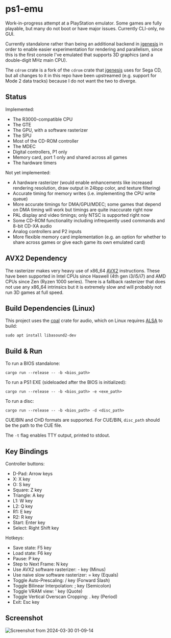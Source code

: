 # ps1-emu

Work-in-progress attempt at a PlayStation emulator. Some games are fully playable, but many do not boot or have major issues. Currently CLI-only, no GUI.

Currently standalone rather than being an additional backend in [jgenesis](https://github.com/jsgroth/jgenesis) in order to enable easier experimentation for rendering and parallelism, since this is the first console I've emulated that supports 3D graphics (and a double-digit MHz main CPU).

The `cdrom` crate is a fork of the `cdrom` crate that [jgenesis](https://github.com/jsgroth/jgenesis) uses for Sega CD, but all changes to it in this repo have been upstreamed (e.g. support for Mode 2 data tracks) because I do not want the two to diverge.

## Status

Implemented:
* The R3000-compatible CPU
* The GTE
* The GPU, with a software rasterizer
* The SPU
* Most of the CD-ROM controller
* The MDEC
* Digital controllers, P1 only
* Memory card, port 1 only and shared across all games
* The hardware timers

Not yet implemented:
* A hardware rasterizer (would enable enhancements like increased rendering resolution, draw output in 24bpp color, and texture filtering)
* Accurate timing for memory writes (i.e. implementing the CPU write queue)
* More accurate timings for DMA/GPU/MDEC; some games that depend on DMA timing will work but timings are quite inaccurate right now
* PAL display and video timings; only NTSC is supported right now
* Some CD-ROM functionality including infrequently used commands and 8-bit CD-XA audio
* Analog controllers and P2 inputs
* More flexible memory card implementation (e.g. an option for whether to share across games or give each game its own emulated card)

## AVX2 Dependency

The rasterizer makes very heavy use of x86_64 [AVX2](https://en.wikipedia.org/wiki/Advanced_Vector_Extensions#Advanced_Vector_Extensions_2) instructions. These have been supported in Intel CPUs since Haswell (4th gen i3/i5/i7) and AMD CPUs since Zen (Ryzen 1000 series). There is a fallback rasterizer that does not use any x86_64 intrinsics but it is extremely slow and will probably not run 3D games at full speed.

## Build Dependencies (Linux)

This project uses the [cpal](https://crates.io/crates/cpal) crate for audio, which on Linux requires [ALSA](https://www.alsa-project.org/wiki/Main_Page) to build:

```
sudo apt install libasound2-dev
```

## Build & Run

To run a BIOS standalone:

```
cargo run --release -- -b <bios_path>
```

To run a PS1 EXE (sideloaded after the BIOS is initialized):
```
cargo run --release -- -b <bios_path> -e <exe_path>
```

To run a disc:
```
cargo run --release -- -b <bios_path> -d <disc_path>
```

CUE/BIN and CHD formats are supported. For CUE/BIN, `disc_path` should be the path to the CUE file.

The `-t` flag enables TTY output, printed to stdout.

## Key Bindings

Controller buttons:
* D-Pad: Arrow keys
* X: X key
* O: S key
* Square: Z key
* Triangle: A key
* L1: W key
* L2: Q key
* R1: E key
* R2: R key
* Start: Enter key
* Select: Right Shift key

Hotkeys:
* Save state: F5 key
* Load state: F6 key
* Pause: P key
* Step to Next Frame: N key
* Use AVX2 software rasterizer: - key (Minus)
* Use naive slow software rasterizer: = key (Equals)
* Toggle Auto-Prescaling: / key (Forward Slash)
* Toggle Bilinear Interpolation: ; key (Semicolon)
* Toggle VRAM view: ' key (Quote)
* Toggle Vertical Overscan Cropping: . key (Period)
* Exit: Esc key

## Screenshot

![Screenshot from 2024-03-30 01-09-14](https://github.com/jsgroth/ps1-emu/assets/1137683/99c35745-31b0-4a1b-8733-321bc8a4a372)
